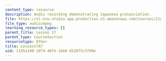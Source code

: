 ```yaml
---
content_type: resource
description: Audio recording demonstrating Japanese pronunciation.
file: https://ol-ocw-studio-app-production.s3.amazonaws.com/courses/21g-504-japanese-iv-spring-2009/11d5a190107440fe1bb0d52075c37d9e_Lesson17A7.mp3
file_type: audio/mpeg
learning_resource_types: []
parent_title: Lesson 17
parent_type: CourseSection
resourcetype: Other
title: Lesson17A7
uid: 11d5a190-1074-40fe-1bb0-d52075c37d9e
---
```

